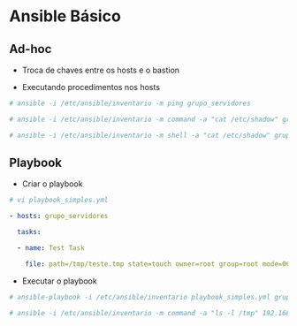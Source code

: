 # Ansible Básico

## Ad-hoc

* Troca de chaves entre os hosts e o bastion

* Executando procedimentos nos hosts

```bash
# ansible -i /etc/ansible/inventario -m ping grupo_servidores

# ansible -i /etc/ansible/inventario -m command -a "cat /etc/shadow" grupo_servidores

# ansible -i /etc/ansible/inventario -m shell -a "cat /etc/shadow" grupo_servidores
```

## Playbook

* Criar o playbook

```bash
# vi playbook_simples.yml
```

```yaml
- hosts: grupo_servidores

  tasks:

  - name: Test Task

    file: path=/tmp/teste.tmp state=touch owner=root group=root mode=0600
```

* Executar o playbook

```bash
# ansible-playbook -i /etc/ansible/inventario playbook_simples.yml grupo_servidores

# ansible -i /etc/ansible/inventario -m command -a "ls -l /tmp" 192.168.56.11
```

